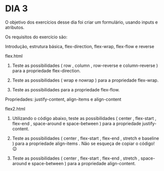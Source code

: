 # DIA 3

O objetivo dos exercícios desse dia foi criar um formulário, usando inputs e atributos.

Os requisitos do exercício são:

Introdução, estrutura básica, flex-direction, flex-wrap, flex-flow e reverse

flex.html

1. Teste as possibilidades ( row , column , row-reverse e column-reverse ) para a propriedade flex-direction.

2. Teste as possibilidades ( wrap e nowrap ) para a propriedade flex-wrap.

3. Teste as possibilidades para a propriedade flex-flow.

Propriedades: justify-content, align-items e align-content

flex2.html

1. Utilizando o código abaixo, teste as possibilidades ( center , flex-start , flex-end , space-around e space-between ) para a propriedade justify-content.

2. Teste as possibilidades ( center , flex-start , flex-end , stretch e baseline ) para a propriedade align-items . Não se esqueça de copiar o código! 😉

3. Teste as possibilidades ( center , flex-start , flex-end , stretch , space-around e space-between ) para a propriedade align-content.
